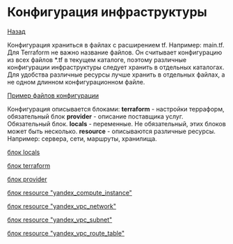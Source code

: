 # Конфигурация инфраструктуры
[Назад](https://github.com/BanLex/my_notes/blob/main/terraform/readme.md)

Конфигурация храниться в файлах с расширением tf. Например: main.tf.
Для Terraform не важно название файлов. Он считывает конфигурацию из всех файлов *.tf в текущем каталоге, поэтому различные конфигурации инфраструктуры следует хранить в отдельных каталогах.
Для удобства различные ресурсы лучше хранить в отдельных файлах, а не одном длинном конфигурационном файле.

[Пример файлов конфигурации](https://github.com/BanLex/example_webapp/tree/main/yandex-cloud-terraform)

Конфигурация описывается блоками:
**terraform** - настройки терраформ, обязательный блок
**provider** - описание поставщика услуг. Обязательный блок.
**locals** - переменные. Не обязательный, этих блоков может быть несколько.
**resource** - описываются различные ресурсы. Например: сервера, сети, маршруты, хранилища.

[блок loсals](https://github.com/BanLex/my_notes/blob/main/terraform/locals.md)

[блок terraform](https://github.com/BanLex/my_notes/blob/main/terraform/block_terraform.md)

[блок provider]()

[блок resource "yandex_compute_instance"]()

[блок resource "yandex_vpc_network"]()

[блок resource "yandex_vpc_subnet"]()

[блок resource "yandex_vpc_route_table"]()



